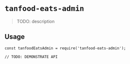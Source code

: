 # `tanfood-eats-admin`

> TODO: description

## Usage

```
const tanfoodEatsAdmin = require('tanfood-eats-admin');

// TODO: DEMONSTRATE API
```
